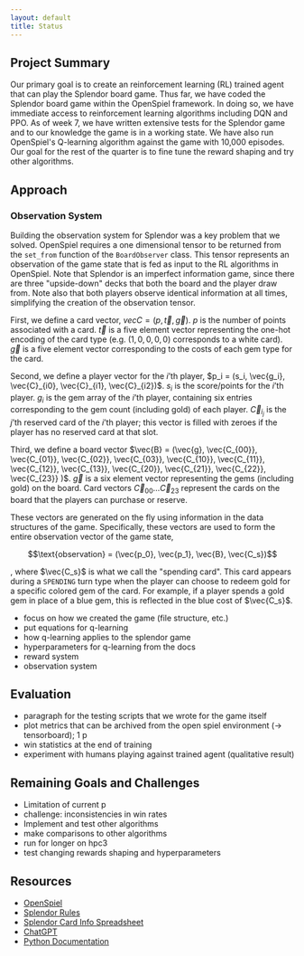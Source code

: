 ```yaml
---
layout: default
title: Status
---
```


## Project Summary
Our primary goal is to create an reinforcement learning (RL) trained agent that can play the Splendor board game. Thus far, we have coded the Splendor board game within the OpenSpiel framework. In doing so, we have immediate access to reinforcement learning algorithms including DQN and PPO. As of week 7, we have written extensive tests for the Splendor game and to our knowledge the game is in a working state. We have also run OpenSpiel's Q-learning algorithm against the game with 10,000 episodes. Our goal for the rest of the quarter is to fine tune the reward shaping and try other algorithms.

## Approach

### Observation System
Building the observation system for Splendor was a key problem that we solved. 
OpenSpiel requires a one dimensional tensor to be returned from the `set_from` function of the `BoardObserver` class. This tensor
represents an observation of the game state that is fed as input to the RL algorithms in OpenSpiel. Note that Splendor is an imperfect information game,
since there are three "upside-down" decks that both the board and the player draw from. Note also that both players observe identical information at all times, 
simplifying the creation of the observation tensor.

First, we define a card vector, $vec{C} = (p, \vec{t}, \vec{g})$. $p$ is the number of points associated with a card. $\vec{t}$ is a five element 
vector representing the one-hot encoding of the card type (e.g. $(1, 0, 0, 0, 0)$ corresponds to a white card). $\vec{g}$ is a five
element vector corresponding to the costs of each gem type for the card.

Second, we define a player vector for the $i\text{'th}$ player, $p_i =  (s_i, \vec{g_i}, \vec{C}_{i0}, \vec{C}_{i1}, \vec{C}_{i2})$. $s_i$ is the score/points for the $i\text{'th}$ player.
$g_i$ is the gem array of the $i\text{'th}$ player, containing six entries corresponding to the gem count (including gold) of each player. $\vec{C}_{i_{j}}$ is the 
$j\text{'th}$ reserved card of the $i\text{'th}$ player; this vector is filled with zeroes if the player has no reserved card at that slot. 

Third, we define a board vector $\vec{B} = (\vec{g}, \vec{C_{00}}, \vec{C_{01}}, \vec{C_{02}}, \vec{C_{03}}, \vec{C_{10}}, \vec{C_{11}}, \vec{C_{12}}, \vec{C_{13}}, \vec{C_{20}}, \vec{C_{21}}, \vec{C_{22}}, \vec{C_{23}} )$. $\vec{g}$ is a six element vector representing the gems (including gold) on the board. Card vectors 
$\vec{C}_{00} \dots \vec{C}_{23}$ represent the cards on the board that the players can purchase or reserve. 

These vectors are generated on the fly using information in the data structures of the game. Specifically, these vectors are used to form the entire observation vector of the game state,

$$\text{observation} = (\vec{p_0}, \vec{p_1}, \vec{B}, \vec{C_s})$$

, where $\vec{C_s}$ is what we call the "spending card". This card appears during a `SPENDING` turn type when the
player can choose to redeem gold for a specific colored gem of the card. For example, if a player spends a 
gold gem in place of a blue gem, this is reflected in the blue cost of $\vec{C_s}$. 




* focus on how we created the game (file structure, etc.)
* put equations for q-learning
* how q-learning applies to the splendor game
* hyperparameters for q-learning from the docs
* reward system
* observation system

## Evaluation
* paragraph for the testing scripts that we wrote for the game itself
* plot metrics that can be archived from the open spiel environment (-> tensorboard); 1 p
* win statistics at the end of training 
* experiment with humans playing against trained agent (qualitative result)


## Remaining Goals and Challenges

* Limitation of current p
* challenge: inconsistencies in win rates
* Implement and test other algorithms
* make comparisons to other algorithms
* run for longer on hpc3
* test changing rewards shaping and hyperparameters

## Resources
- [OpenSpiel](https://github.com/google-deepmind/open_spiel)
- [Splendor Rules](https://cdn.1j1ju.com/medias/7f/91/ba-splendor-rulebook.pdf)
- [Splendor Card Info Spreadsheet](https://docs.google.com/spreadsheets/d/15ghp8rJ_vdVgxZIVJGawAYQXRMZSVHJYpZRfQUplAhE/edit?usp=sharing)
- [ChatGPT](https://chatgpt.com/)
- [Python Documentation](https://docs.python.org/3/)
